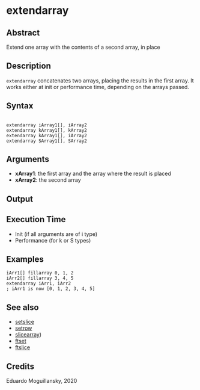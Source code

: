 # extendarray

## Abstract

Extend one array with the contents of a second array, in place

## Description

`extendarray` concatenates two arrays, placing the results in the first array. It works either at init or performance time, depending on the arrays passed.

## Syntax

```csound

extendarray iArray1[], iArray2
extendarray kArray1[], kArray2
extendarray kArray1[], iArray2
extendarray SArray1[], SArray2

```

## Arguments

* **xArray1**: the first array and the array where the result is placed
* **xArray2**: the second array

## Output

## Execution Time

* Init (if all arguments are of i type)
* Performance (for k or S types)

## Examples

```csound
iArr1[] fillarray 0, 1, 2
iArr2[] fillarray 3, 4, 5
extendarray iArr1, iArr2
; iArr1 is now [0, 1, 2, 3, 4, 5]
```

## See also

* [setslice](setslice.md)
* [setrow](http://www.csound.com/docs/manual/setrow.html)
* [slicearray](http://www.csound.com/docs/manual/slicearray.html))
* [ftset](http://www.csound.com/docs/manual/ftset.html)
* [ftslice](http://www.csound.com/docs/manual/ftslice.html)

## Credits

Eduardo Moguillansky, 2020

